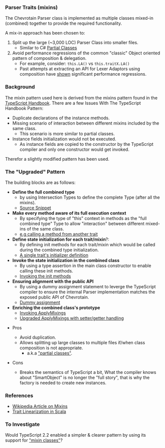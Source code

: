 ### Parser Traits (mixins)

The Chevrotain Parser class is implemented as multiple classes mixed-in (combined) together
to provide the required functionality.

A mix-in approach has been chosen to:

1. Split up the large (~3,000 LOC) Parser Class into smaller files.
    - Similar to C# [Partial Classes](https://docs.microsoft.com/en-us/dotnet/csharp/programming-guide/classes-and-structs/partial-classes-and-methods)
2. Avoid performance regressions of the common "classic" Object oriented pattern of composition & delegation.
    - For example, consider: `this.LA()` vs `this.traitX.LA()`
    - Past attempts at extracting an API for Lexer Adaptors using composition have [shown](https://github.com/SAP/chevrotain/issues/528#issuecomment-313863665)
      significant performance regressions.

### Background

The mixin pattern used here is derived from the mixins pattern found in the [TypeScript Handbook](https://www.typescriptlang.org/docs/handbook/mixins.html).
There are a few Issues With The TypeScript Handbook Pattern:

-   Duplicate declarations of the instance methods.
-   Missing scenario of interaction between different mixins included by the same class.
    -   This scenario is more similar to partial classes.
-   Instance fields initialization would not be executed.
    -   As instance fields are copied to the constructor by the TypeScript compiler
        and only one constructor would get invoked.

Therefor a slightly modified pattern has been used.

### The "Upgraded" Pattern

The building blocks are as follows:

-   **Define the full combined type**
    -   by using Intersection Types to define the complete Type (after all the mixins).
    -   [Source Snippet](https://github.com/SAP/chevrotain/blob/8a1c3594165849c179f6c9fd67078ba96af0ea34/src/parse/parser/traits/parser_traits.ts#L20-L28)
-   **Make every method aware of its full execution context**
    -   By specifying the type of "this" context in methods as the "full combined type" Type
        to allow "interaction" between different mixed-ins of the same class.
    -   [e.g calling a method from another trait](https://github.com/SAP/chevrotain/blob/8a1c3594165849c179f6c9fd67078ba96af0ea34/src/parse/parser/traits/recognizer_api.ts#L35-L41)
-   **Define state initialization for each trait/mixin**?:
    -   By defining init methods for each trait/mixin which would be called during the combined type initialization.
    -   [A single trait's initializer definition](https://github.com/SAP/chevrotain/blob/8a1c3594165849c179f6c9fd67078ba96af0ea34/src/parse/parser/traits/lexer_adapter.ts#L17-L21)
-   **Invoke the state initialization in the combined class**
    -   By using a type assertion in the main class constructor to enable calling these init methods.
    -   [Invoking the init methods](https://github.com/SAP/chevrotain/blob/8a1c3594165849c179f6c9fd67078ba96af0ea34/src/parse/parser/parser.ts#L225-L232)
-   **Ensuring alignment with the public API**
    -   By using a dummy assignment statement to leverge the TypeScript compiler to ensure the internal Parser implementation matches
        the exposed public API of Chevrotain.
    -   [Dummy assignment](https://github.com/SAP/chevrotain/blob/8a1c3594165849c179f6c9fd67078ba96af0ea34/src/api.ts#L193-L197)
-   **Enriching the combined class's prototype**
    -   [Invoking ApplyMixings](https://github.com/SAP/chevrotain/blob/8a1c3594165849c179f6c9fd67078ba96af0ea34/src/parse/parser/parser.ts#L240-L249)
    -   [Upgraded ApplyMixings with setter/getter handling](https://github.com/SAP/chevrotain/blob/8a1c3594165849c179f6c9fd67078ba96af0ea34/src/utils/utils.ts#L433-L460)

*   Pros

    -   Avoid duplication.
    -   Allows splitting up large classes to multiple files if/when class composition is not appropriate.
        -   a.k.a ["partial classes"](https://docs.microsoft.com/en-us/dotnet/csharp/programming-guide/classes-and-structs/partial-classes-and-methods).

*   Cons
    -   Breaks the semantics of TypeScript a bit, What the compiler knows about "SmartObject"
        is no longer the "full story", that is why the factory is needed to create new instances.

### References

-   [Wikipedia Article on Mixins](https://en.wikipedia.org/wiki/Mixin)
-   [Trait Linearization in Scala](https://www.trivento.io/trait-linearization/)

### To Investigate

Would TypeScript 2.2 enabled a simpler & clearer pattern by using its support for ["mixin classes"](https://github.com/Microsoft/TypeScript/wiki/What%27s-new-in-TypeScript#support-for-mix-in-classes)?
